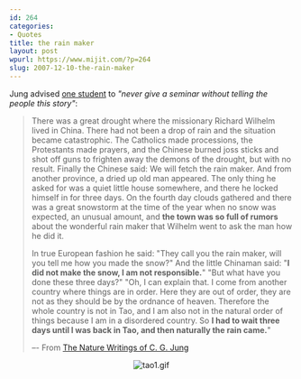 ```yaml
---
id: 264
categories:
- Quotes
title: the rain maker
layout: post
wpurl: https://www.mijit.com/?p=264
slug: 2007-12-10-the-rain-maker
---
```

Jung advised <a href="https://www.amazon.com/exec/obidos/ASIN/1888602147/ref=nosim/mijitcom">one student</a> to <em>"never give a seminar without telling the people this story"</em>:

<blockquote>There was a great drought where the missionary Richard Wilhelm lived in China. There had not been a drop of rain and the situation became catastrophic. The Catholics made processions, the Protestants made prayers, and the Chinese burned joss sticks and shot off guns to frighten away the demons of the drought, but with no result. Finally the Chinese said: We will fetch the rain maker. And from another province, a dried up old man appeared. The only thing he asked for was a quiet little house somewhere, and there he locked himself in for three days. On the fourth day clouds gathered and there was a great snowstorm at the time of the year when no snow was expected, an unusual amount, and <strong>the town was so full of rumors</strong> about the wonderful rain maker that Wilhelm went to ask the man how he did it.

In true European fashion he said: "They call you the rain maker, will you tell me how you made the snow?" And the little Chinaman said: "<strong>I did not make the snow, I am not responsible.</strong>" "But what have you done these three days?" "Oh, I can explain that. I come from another country where things are in order. Here they are out of order, they are not as they should be by the ordnance of heaven. Therefore the whole country is not in Tao, and I am also not in the natural order of things because I am in a disordered country. So <strong>I had to wait three days until I was back in Tao, and then naturally the rain came.</strong>"

–- From <a href="https://www.amazon.com/exec/obidos/ASIN/1556433794/ref=nosim/mijitcom">The Nature Writings of C. G. Jung</a></blockquote>

<div align="center"><img src='{{ "/" | relative_url }}images/2008/01/tao1.gif' alt='tao1.gif' /></div>
